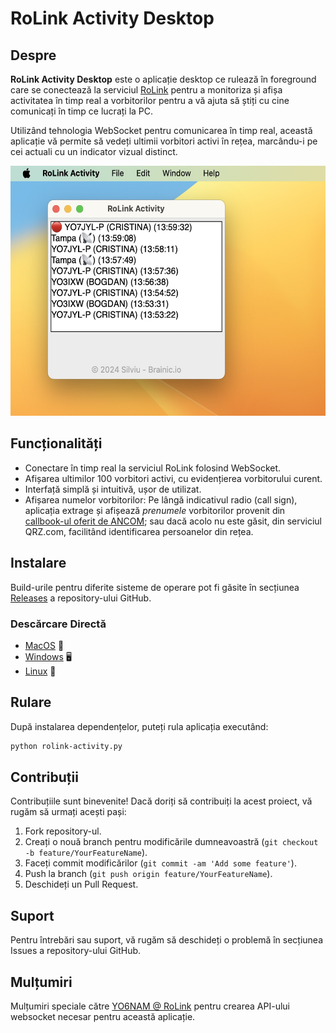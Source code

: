 # RoLink Activity Desktop

## Despre

**RoLink Activity Desktop** este o aplicație desktop ce rulează în foreground care se conectează la
serviciul [RoLink](https://rolink.network) pentru a monitoriza și afișa activitatea în timp real a vorbitorilor pentru a
vă ajuta să știți cu cine comunicați în timp ce lucrați la PC.

Utilizând tehnologia WebSocket pentru comunicarea în timp real, această aplicație vă permite să vedeți ultimii vorbitori
activi în rețea, marcându-i pe cei actuali cu un indicator vizual distinct.

[<img src="preview.jpg" height="400px"/>](preview.jpg)

## Funcționalități

- Conectare în timp real la serviciul RoLink folosind WebSocket.
- Afișarea ultimilor 100 vorbitori activi, cu evidențierea vorbitorului curent.
- Interfață simplă și intuitivă, ușor de utilizat.
- Afișarea numelor vorbitorilor: Pe lângă indicativul radio (call sign), aplicația extrage și afișează _prenumele_ vorbitorilor
  provenit din [callbook-ul oferit de ANCOM](https://www.ancom.ro/radioamatori_2899); sau dacă acolo nu este găsit, din
  serviciul QRZ.com, facilitând identificarea persoanelor din rețea.

## Instalare

Build-urile pentru diferite sisteme de operare pot fi găsite în
secțiunea [Releases](https://github.com/BrainicHQ/rolink-activity-desktop/releases) a repository-ului GitHub.

### Descărcare Directă

- [MacOS](https://github.com/BrainicHQ/rolink-activity-desktop/releases/latest/download/RoLink-Activity-macOS.zip) 🍎
- [Windows](https://github.com/BrainicHQ/rolink-activity-desktop/releases/latest/download/RoLink-Activity-Windows.exe)
  🖥️
- [Linux](https://github.com/BrainicHQ/rolink-activity-desktop/releases/latest/download/RoLink-Activity-Linux) 🐧

## Rulare

După instalarea dependențelor, puteți rula aplicația executând:

```bash
python rolink-activity.py
```

## Contribuții

Contribuțiile sunt binevenite! Dacă doriți să contribuiți la acest proiect, vă rugăm să urmați acești pași:

1. Fork repository-ul.
2. Creați o nouă branch pentru modificările dumneavoastră (`git checkout -b feature/YourFeatureName`).
3. Faceți commit modificărilor (`git commit -am 'Add some feature'`).
4. Push la branch (`git push origin feature/YourFeatureName`).
5. Deschideți un Pull Request.

## Suport

Pentru întrebări sau suport, vă rugăm să deschideți o problemă în secțiunea Issues a repository-ului GitHub.

## Mulțumiri

Mulțumiri speciale către [YO6NAM @ RoLink](https://rolink.network) pentru crearea API-ului websocket necesar pentru
această aplicație.